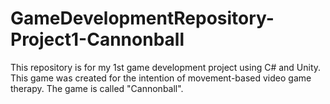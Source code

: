 # GameDevelopmentRepository-Project1-Cannonball
This repository is for my 1st game development project using C# and Unity. This game was created for the intention of movement-based video game therapy. The game is called "Cannonball".
